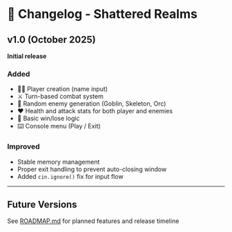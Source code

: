 # 🧾 Changelog - Shattered Realms

## v1.0 (October 2025)
**Initial release**

### Added
- 🧙‍♂️ Player creation (name input)
- ⚔️ Turn-based combat system
- 🧌 Random enemy generation (Goblin, Skeleton, Orc)
- ❤️ Health and attack stats for both player and enemies
- 🧠 Basic win/lose logic
- ⌨️ Console menu (Play / Exit)

### Improved
- Stable memory management
- Proper exit handling to prevent auto-closing window
- Added `cin.ignore()` fix for input flow

---

## Future Versions
See [ROADMAP.md](roadmap.md) for planned features and release timeline